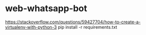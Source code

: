 # web-whatsapp-bot

https://stackoverflow.com/questions/59427704/how-to-create-a-virtualenv-with-python-3
pip install -r requirements.txt
